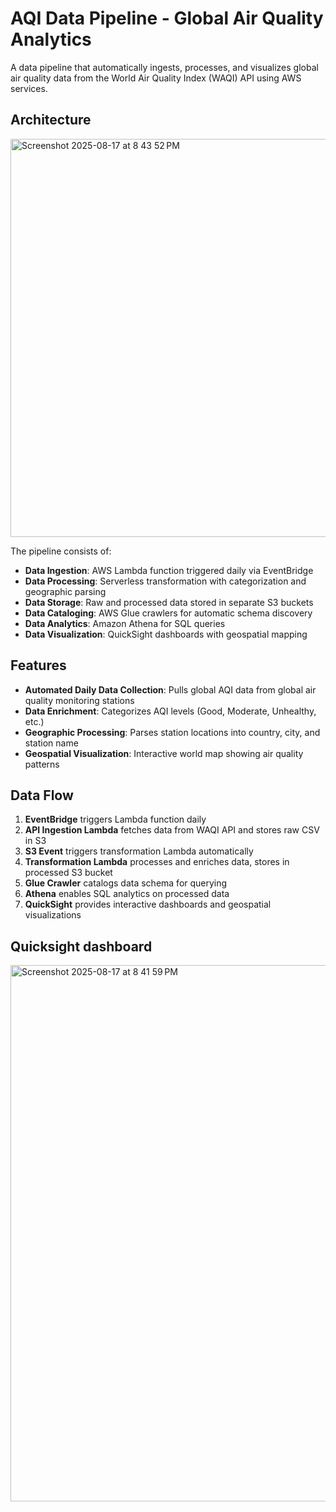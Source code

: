 # AQI Data Pipeline - Global Air Quality Analytics

A data pipeline that automatically ingests, processes, and visualizes global air quality data from the World Air Quality Index (WAQI) API using AWS services.

## Architecture

<img width="985" height="637" alt="Screenshot 2025-08-17 at 8 43 52 PM" src="https://github.com/user-attachments/assets/ba578f9a-366a-4e24-86bc-84a50a58b59c" />

The pipeline consists of:
- **Data Ingestion**: AWS Lambda function triggered daily via EventBridge
- **Data Processing**: Serverless transformation with categorization and geographic parsing
- **Data Storage**: Raw and processed data stored in separate S3 buckets
- **Data Cataloging**: AWS Glue crawlers for automatic schema discovery
- **Data Analytics**: Amazon Athena for SQL queries
- **Data Visualization**: QuickSight dashboards with geospatial mapping

## Features

- **Automated Daily Data Collection**: Pulls global AQI data from global air quality monitoring stations
- **Data Enrichment**: Categorizes AQI levels (Good, Moderate, Unhealthy, etc.)
- **Geographic Processing**: Parses station locations into country, city, and station name
- **Geospatial Visualization**: Interactive world map showing air quality patterns

## Data Flow

1. **EventBridge** triggers Lambda function daily
2. **API Ingestion Lambda** fetches data from WAQI API and stores raw CSV in S3
3. **S3 Event** triggers transformation Lambda automatically
4. **Transformation Lambda** processes and enriches data, stores in processed S3 bucket
5. **Glue Crawler** catalogs data schema for querying
6. **Athena** enables SQL analytics on processed data
7. **QuickSight** provides interactive dashboards and geospatial visualizations


## Quicksight dashboard 
<img width="1247" height="858" alt="Screenshot 2025-08-17 at 8 41 59 PM" src="https://github.com/user-attachments/assets/fa10d6d9-aef3-4c93-93d6-91a086017069" />
